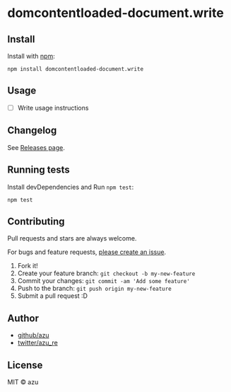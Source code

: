 # domcontentloaded-document.write



## Install

Install with [npm](https://www.npmjs.com/):

    npm install domcontentloaded-document.write

## Usage

- [ ] Write usage instructions

## Changelog

See [Releases page](https://github.com/azu/DOMContentLoaded-document.write/releases).

## Running tests

Install devDependencies and Run `npm test`:

    npm test

## Contributing

Pull requests and stars are always welcome.

For bugs and feature requests, [please create an issue](https://github.com/azu/DOMContentLoaded-document.write/issues).

1. Fork it!
2. Create your feature branch: `git checkout -b my-new-feature`
3. Commit your changes: `git commit -am 'Add some feature'`
4. Push to the branch: `git push origin my-new-feature`
5. Submit a pull request :D

## Author

- [github/azu](https://github.com/azu)
- [twitter/azu_re](https://twitter.com/azu_re)

## License

MIT © azu
